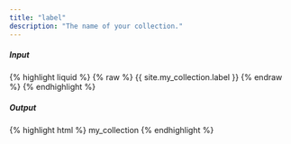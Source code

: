 ```yaml
---
title: "label"
description: "The name of your collection."
---
```

##### Input

{% highlight liquid %}
{% raw %}
{{ site.my_collection.label }}
{% endraw %}
{% endhighlight %}

##### Output

{% highlight html %}
my_collection
{% endhighlight %}

